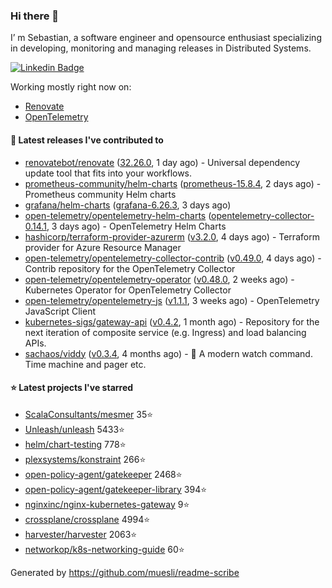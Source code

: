 ### Hi there 👋

I’ m Sebastian, a software engineer and opensource enthusiast specializing in developing, monitoring and managing releases in Distributed Systems.

[![Linkedin Badge](https://img.shields.io/badge/-LinkedIn-blue?style=flat&logo=Linkedin&logoColor=white&link=https://www.linkedin.com/in/sebastian-poxhofer/)](https://www.linkedin.com/in/sebastian-poxhofer/)

Working mostly right now on:
- [Renovate](https://github.com/renovatebot/renovate)
- [OpenTelemetry](https://github.com/open-telemetry)



#### 🚀 Latest releases I've contributed to

- [renovatebot/renovate](https://github.com/renovatebot/renovate) ([32.26.0](https://github.com/renovatebot/renovate/releases/tag/32.26.0), 1 day ago) - Universal dependency update tool that fits into your workflows.
- [prometheus-community/helm-charts](https://github.com/prometheus-community/helm-charts) ([prometheus-15.8.4](https://github.com/prometheus-community/helm-charts/releases/tag/prometheus-15.8.4), 2 days ago) - Prometheus community Helm charts
- [grafana/helm-charts](https://github.com/grafana/helm-charts) ([grafana-6.26.3](https://github.com/grafana/helm-charts/releases/tag/grafana-6.26.3), 3 days ago)
- [open-telemetry/opentelemetry-helm-charts](https://github.com/open-telemetry/opentelemetry-helm-charts) ([opentelemetry-collector-0.14.1](https://github.com/open-telemetry/opentelemetry-helm-charts/releases/tag/opentelemetry-collector-0.14.1), 3 days ago) - OpenTelemetry Helm Charts
- [hashicorp/terraform-provider-azurerm](https://github.com/hashicorp/terraform-provider-azurerm) ([v3.2.0](https://github.com/hashicorp/terraform-provider-azurerm/releases/tag/v3.2.0), 4 days ago) - Terraform provider for Azure Resource Manager
- [open-telemetry/opentelemetry-collector-contrib](https://github.com/open-telemetry/opentelemetry-collector-contrib) ([v0.49.0](https://github.com/open-telemetry/opentelemetry-collector-contrib/releases/tag/v0.49.0), 4 days ago) - Contrib repository for the OpenTelemetry Collector
- [open-telemetry/opentelemetry-operator](https://github.com/open-telemetry/opentelemetry-operator) ([v0.48.0](https://github.com/open-telemetry/opentelemetry-operator/releases/tag/v0.48.0), 2 weeks ago) - Kubernetes Operator for OpenTelemetry Collector
- [open-telemetry/opentelemetry-js](https://github.com/open-telemetry/opentelemetry-js) ([v1.1.1](https://github.com/open-telemetry/opentelemetry-js/releases/tag/v1.1.1), 3 weeks ago) - OpenTelemetry JavaScript Client
- [kubernetes-sigs/gateway-api](https://github.com/kubernetes-sigs/gateway-api) ([v0.4.2](https://github.com/kubernetes-sigs/gateway-api/releases/tag/v0.4.2), 1 month ago) - Repository for the next iteration of composite service (e.g. Ingress) and load balancing APIs.
- [sachaos/viddy](https://github.com/sachaos/viddy) ([v0.3.4](https://github.com/sachaos/viddy/releases/tag/v0.3.4), 4 months ago) - 👀 A modern watch command. Time machine and pager etc.

#### ⭐ Latest projects I've starred

- [ScalaConsultants/mesmer](https://github.com/ScalaConsultants/mesmer}) 35⭐
- [Unleash/unleash](https://github.com/Unleash/unleash}) 5433⭐
- [helm/chart-testing](https://github.com/helm/chart-testing}) 778⭐
- [plexsystems/konstraint](https://github.com/plexsystems/konstraint}) 266⭐
- [open-policy-agent/gatekeeper](https://github.com/open-policy-agent/gatekeeper}) 2468⭐
- [open-policy-agent/gatekeeper-library](https://github.com/open-policy-agent/gatekeeper-library}) 394⭐
- [nginxinc/nginx-kubernetes-gateway](https://github.com/nginxinc/nginx-kubernetes-gateway}) 9⭐
- [crossplane/crossplane](https://github.com/crossplane/crossplane}) 4994⭐
- [harvester/harvester](https://github.com/harvester/harvester}) 2063⭐
- [networkop/k8s-networking-guide](https://github.com/networkop/k8s-networking-guide}) 60⭐



Generated by https://github.com/muesli/readme-scribe

